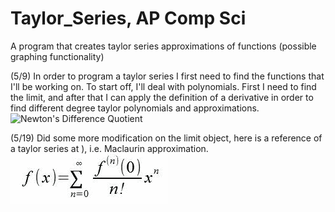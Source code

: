 # Taylor_Series, AP Comp Sci
A program that creates taylor series approximations of functions
(possible graphing functionality)

(5/9) In order to program a taylor series I first need to find 
the functions that I'll be working on. To start off, I'll deal with polynomials.
First I need to find the limit, and after that I can apply the definition of a derivative 
in order to find different degree taylor polynomials and approximations.
![Newton's Difference Quotient](http://svgur.com/i/3Qk.svg)


(5/19) Did some more modification on the limit object, here is a reference of 
a taylor series at ), i.e. Maclaurin approximation. 
![](Screen-Shot-2020-05-19-at-150705.gif)
